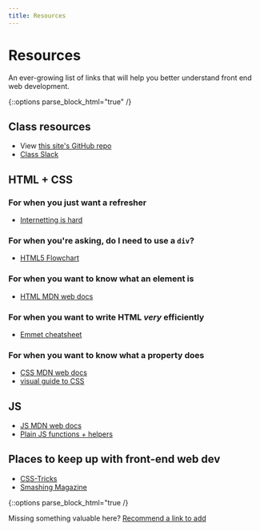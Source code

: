 ```yaml
---
title: Resources
---
```


Resources
=========

An ever-growing list of links that will help you better understand front end web development.

{::options parse_block_html="true" /}
<section class="content-wrapper resources-wrapper">

## Class resources
- View [this site's GitHub repo](https://github.com/mica-web/mica-web.github.io)
- [Class Slack](https://mica-web.slack.com/)


## HTML + CSS
### For when you just want a refresher
- [Internetting is hard](https://internetingishard.com/)

### For when you're asking, do I need to use a `div`?
- [HTML5 Flowchart](http://html5doctor.com/resources/#flowchart)

### For when you want to know what an element is
- [HTML MDN web docs](https://developer.mozilla.org/en-US/docs/Web/HTML)

### For when you want to write HTML _very_ efficiently
- [Emmet cheatsheet](https://docs.emmet.io/cheat-sheet/)

### For when you want to know what a property does
- [CSS MDN web docs](https://developer.mozilla.org/en-US/docs/Web/CSS/Reference)
- [visual guide to CSS](https://cssreference.io/)

## JS
- [JS MDN web docs](https://developer.mozilla.org/en-US/docs/Web/JavaScript/Reference)
- [Plain JS functions + helpers](https://plainjs.com/javascript/)

## Places to keep up with front-end web dev
- [CSS-Tricks](https://css-tricks.com/)
- [Smashing Magazine](https://www.smashingmagazine.com/)
</section>

{::options parse_block_html="true /}
<section>

Missing something valuable here? [Recommend a link to add](https://docs.google.com/forms/d/e/1FAIpQLSf2-KRgUXrvHxcMMF_4gpTvZaakvQ7xM3OK_UGYc0_pOy5dHw/viewform?usp=sf_link)

</section>

